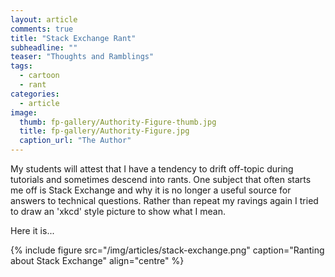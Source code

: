 ```yaml
---
layout: article
comments: true
title: "Stack Exchange Rant"
subheadline: ""
teaser: "Thoughts and Ramblings"
tags:
  - cartoon
  - rant
categories:
  - article
image:
  thumb: fp-gallery/Authority-Figure-thumb.jpg
  title: fp-gallery/Authority-Figure.jpg
  caption_url: "The Author"
---
```

My students will attest that I have a tendency to drift off-topic during tutorials and sometimes descend into rants. One subject that 
often starts me off is Stack Exchange and why it is no longer a useful source for answers to technical questions. Rather than repeat 
my ravings again I tried to draw an 'xkcd' style picture to show what I mean.

Here it is...

{% include figure src="/img/articles/stack-exchange.png" caption="Ranting about Stack Exchange" align="centre" %}